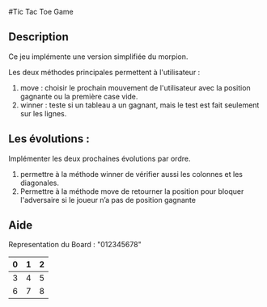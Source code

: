 #Tic Tac Toe Game

## Description

Ce jeu implémente une version simplifiée du morpion.

Les deux méthodes principales permettent à l'utilisateur :
1. move : choisir le prochain mouvement de l'utilisateur avec la position gagnante ou la première case vide.
2. winner : teste si un tableau a un gagnant, mais le test est fait seulement sur les lignes.

## Les évolutions :

Implémenter les deux prochaines évolutions par ordre.
1. permettre à la méthode winner de vérifier aussi les colonnes et les diagonales.
2. Permettre à la méthode move de retourner la position pour bloquer l'adversaire si le joueur n’a pas de position gagnante


## Aide

Representation du Board : "012345678"

| 0 | 1 | 2 |
|---|---|---|
| 3 | 4 | 5 |
| 6 | 7 | 8 |